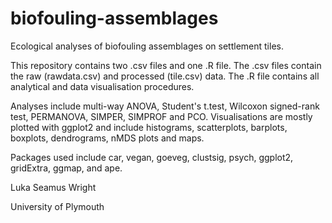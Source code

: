 # biofouling-assemblages
Ecological analyses of biofouling assemblages on settlement tiles.


This repository contains two .csv files and one .R file. The .csv files 
contain the raw (rawdata.csv) and processed (tile.csv) data. The .R file
contains all analytical and data visualisation procedures.

Analyses include multi-way ANOVA, Student's t.test, Wilcoxon signed-rank test,
PERMANOVA, SIMPER, SIMPROF and PCO. Visualisations are mostly plotted with ggplot2 
and include histograms, scatterplots, barplots, boxplots, dendrograms, nMDS plots
and maps.

Packages used include car, vegan, goeveg, clustsig, psych, ggplot2, gridExtra, 
ggmap, and ape. 


Luka Seamus Wright

University of Plymouth
